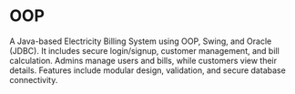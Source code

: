 # OOP
A Java-based Electricity Billing System using OOP, Swing, and Oracle (JDBC). It includes secure login/signup, customer management, and bill calculation. Admins manage users and bills, while customers view their details. Features include modular design, validation, and secure database connectivity.
